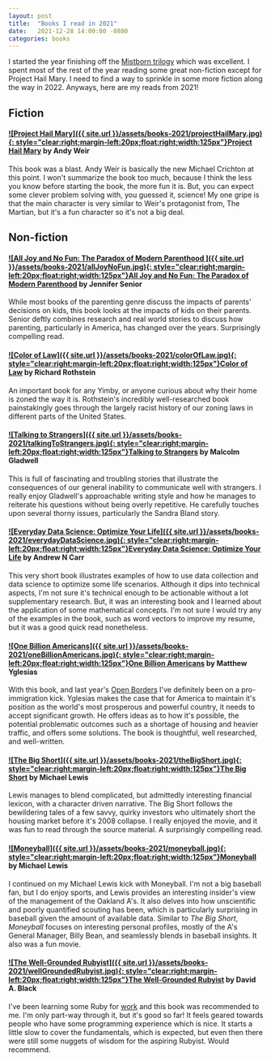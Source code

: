 ```yaml
---
layout: post
title:  "Books I read in 2021"
date:   2021-12-28 14:00:00 -0800
categories: books
---
```


I started the year finishing off the [Mistborn trilogy](/posts/books-i-read-2020) which was excellent. I spent most of the rest of the year reading some great non-fiction except for Project Hail Mary. I need to find a way to sprinkle in some more fiction along the way in 2022. Anyways, here are my reads from 2021!

## Fiction

#### [![Project Hail Mary]({{ site.url }}/assets/books-2021/projectHailMary.jpg){: style="clear:right;margin-left:20px;float:right;width:125px"}](https://www.amazon.com/dp/B08FHBV4ZX)[Project Hail Mary](https://www.amazon.com/dp/B08FHBV4ZX) by Andy Weir
This book was a blast. Andy Weir is basically the new Michael Crichton at this point. I won't summarize the book too much, because I think the less you know before starting the book, the more fun it is. But, you can expect some clever problem solving with, you guessed it, science! My one gripe is that the main character is very similar to Weir's protagonist from, The Martian, but it's a fun character so it's not a big deal.

## Non-fiction

#### [![All Joy and No Fun: The Paradox of Modern Parenthood ]({{ site.url }}/assets/books-2021/allJoyNoFun.jpg){: style="clear:right;margin-left:20px;float:right;width:125px"}](https://www.amazon.com/dp/B01L9E1R66)[All Joy and No Fun: The Paradox of Modern Parenthood](https://www.amazon.com/dp/B01L9E1R66) by Jennifer Senior
While most books of the parenting genre discuss the impacts of parents' decisions on kids, this book looks at the impacts of kids on their parents. Senior deftly combines research and real world stories to discuss how parenting, particularly in America, has changed over the years. Surprisingly compelling read. 

#### [![Color of Law]({{ site.url }}/assets/books-2021/colorOfLaw.jpg){: style="clear:right;margin-left:20px;float:right;width:125px"}](https://www.amazon.com/dp/B01M8IWJT2)[Color of Law](https://www.amazon.com/dp/B01M8IWJT2) by Richard Rothstein 
An important book for any Yimby, or anyone curious about why their home is zoned the way it is. Rothstein's incredibly well-researched book painstakingly goes through the largely racist history of our zoning laws in different parts of the United States.  

#### [![Talking to Strangers]({{ site.url }}/assets/books-2021/talkingToStrangers.jpg){: style="clear:right;margin-left:20px;float:right;width:125px"}](https://www.amazon.com/dp/B07NDKVWZW)[Talking to Strangers](https://www.amazon.com/dp/B07NDKVWZW) by Malcolm Gladwell
This is full of fascinating and troubling stories that illustrate the consequences of our general inability to communicate well with strangers. I really enjoy Gladwell's approachable writing style and how he manages to reiterate his questions without being overly repetitive. He carefully touches upon several thorny issues, particularly the Sandra Bland story.

#### [![Everyday Data Science: Optimize Your Life]({{ site.url }}/assets/books-2021/everydayDataScience.jpg){: style="clear:right;margin-left:20px;float:right;width:125px"}](https://www.amazon.com/dp/B08TZ1MT3W)[Everyday Data Science: Optimize Your Life](https://www.amazon.com/dp/B08TZ1MT3W) by Andrew N Carr
This very short book illustrates examples of how to use data collection and data science to optimize some life scenarios. Although it dips into technical aspects, I'm not sure it's technical enough to be actionable without a lot supplementary research. But, it was an interesting book and I learned about the application of some mathematical concepts. I'm not sure I would try any of the examples in the book, such as word vectors to improve my resume, but it was a good quick read nonetheless.

#### [![One Billion Americans]({{ site.url }}/assets/books-2021/oneBillionAmericans.jpg){: style="clear:right;margin-left:20px;float:right;width:125px"}](https://www.amazon.com/dp/B082ZR6827)[One Billion Americans](https://www.amazon.com/dp/B082ZR6827) by Matthew Yglesias 
With this book, and last year's [Open Borders](/posts/books-i-read-2020) I've definitely been on a pro-immigration kick. Yglesias makes the case that for America to maintain it's position as the world's most prosperous and powerful country, it needs to accept significant growth. He offers ideas as to how it's possible, the potential problematic outcomes such as a shortage of housing and heavier traffic, and offers some solutions. The book is thoughtful, well researched, and well-written. 

#### [![The Big Short]({{ site.url }}/assets/books-2021/theBigShort.jpg){: style="clear:right;margin-left:20px;float:right;width:125px"}](https://www.amazon.com/dp/B003LSTK8G/)[The Big Short](https://www.amazon.com/dp/B003LSTK8G/) by Michael Lewis
Lewis manages to blend complicated, but admittedly interesting financial lexicon, with a character driven narrative. The Big Short follows the bewildering tales of a few savvy, quirky investors who ultimately short the housing market before it's 2008 collapse. I really enjoyed the movie, and it was fun to read through the source material. A surprisingly compelling read.

#### [![Moneyball]({{ site.url }}/assets/books-2021/moneyball.jpg){: style="clear:right;margin-left:20px;float:right;width:125px"}](https://www.amazon.com/dp/B003LSTK8G/)[Moneyball](https://www.amazon.com/dp/0393324818/) by Michael Lewis
I continued on my Michael Lewis kick with Moneyball. I'm not a big baseball fan, but I do enjoy sports, and Lewis provides an interesting insider's view of the management of the Oakland A's. It also delves into how unscientific and poorly quantified scouting has been, which is particularly surprising in baseball given the amount of available data. Similar to *The Big Short*, *Moneyball* focuses on interesting personal profiles, mostly of the A's General Manager, Billy Bean, and seamlessly blends in baseball insights. It also was a fun movie. 

#### [![The Well-Grounded Rubyist]({{ site.url }}/assets/books-2021/wellGroundedRubyist.jpg){: style="clear:right;margin-left:20px;float:right;width:125px"}](https://www.amazon.com/Well-Grounded-Rubyist-David-Black/dp/1617295213)[The Well-Grounded Rubyist](https://www.amazon.com/Well-Grounded-Rubyist-David-Black/dp/1617295213) by David A. Black 
I've been learning some Ruby for [work](https://stripe.com) and this book was recommended to me. I'm only part-way through it, but it's good so far! It feels geared towards people who have some programming experience which is nice. It starts a little slow to cover the fundamentals, which is expected, but even then there were still some nuggets of wisdom for the aspiring Rubyist. Would recommend.


